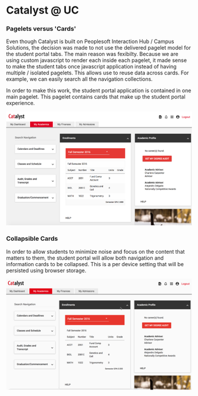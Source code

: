 # Catalyst @ UC

### Pagelets versus 'Cards'
Even though Catalyst is built on Peoplesoft Interaction Hub / Campus Solutions, the decision was made to not use the delivered pagelet model for the student portal tabs.  The main reason was fexibilty.  Because we are using custom javascript to render each inside each pagelet, it made sense to make the student tabs once javascript application instead of having multiple / isolated pagelets.  This allows use to reuse data across cards.  For example, we can easily search all the navigation collections.

In order to make this work, the student portal application is contained in one main pagelet.  This pagelet contains cards that make up the student portal experience. 

![My Academics Tab](/academics.png)

### Collapsible Cards
In order to allow students to minimize noise and focus on the content that matters to them, the student portal will allow both navigation and information cards to be collapsed.  This is a per device setting that will be persisted using browser storage.

![Collapsible Cards](/card_collapse.gif)
